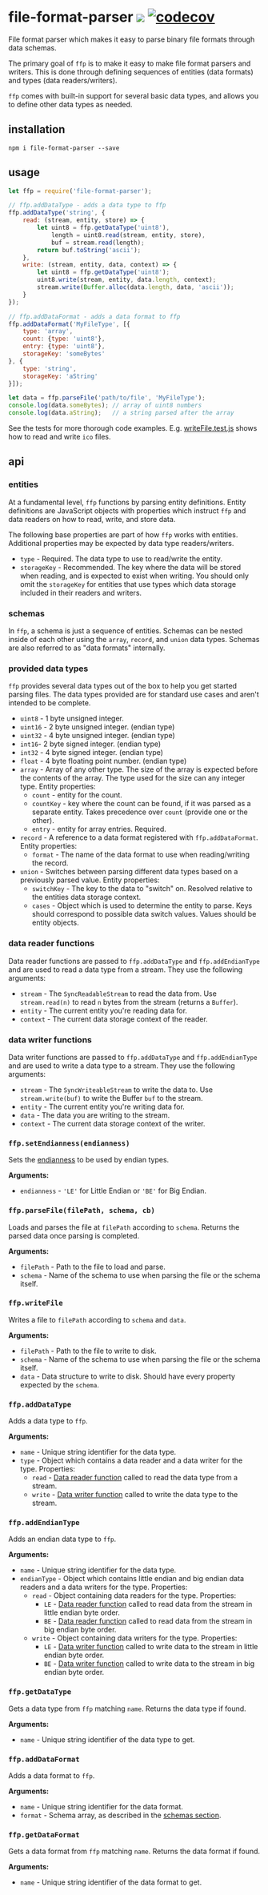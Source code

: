 # file-format-parser ![](https://travis-ci.org/matortheeternal/ffp.svg?branch=master) [![codecov](https://codecov.io/gh/matortheeternal/ffp/branch/master/graph/badge.svg)](https://codecov.io/gh/matortheeternal/ffp)
File format parser which makes it easy to parse binary file formats through data schemas.

The primary goal of `ffp` is to make it easy to make file format parsers and writers.  This is done through defining sequences of entities (data formats) and types (data readers/writers).

`ffp` comes with built-in support for several basic data types, and allows you to define other data types as needed.

## installation

```
npm i file-format-parser --save
``` 

## usage

```js
let ffp = require('file-format-parser');

// ffp.addDataType - adds a data type to ffp
ffp.addDataType('string', {
    read: (stream, entity, store) => {
        let uint8 = ffp.getDataType('uint8'),
            length = uint8.read(stream, entity, store),
            buf = stream.read(length);
        return buf.toString('ascii');
    },
    write: (stream, entity, data, context) => {
        let uint8 = ffp.getDataType('uint8');
        uint8.write(stream, entity, data.length, context);
        stream.write(Buffer.alloc(data.length, data, 'ascii'));
    }
});

// ffp.addDataFormat - adds a data format to ffp
ffp.addDataFormat('MyFileType', [{
    type: 'array', 
    count: {type: 'uint8'}, 
    entry: {type: 'uint8'},
    storageKey: 'someBytes'
}, {
    type: 'string',
    storageKey: 'aString'
}]);

let data = ffp.parseFile('path/to/file', 'MyFileType');
console.log(data.someBytes); // array of uint8 numbers
console.log(data.aString);   // a string parsed after the array
```

See the tests for more thorough code examples.  E.g. [writeFile.test.js](https://github.com/matortheeternal/ffp/tree/master/test/writeFile.test.js) shows how to read and write `ico` files.

## api

### entities

At a fundamental level, `ffp` functions by parsing entity definitions.  Entity definitions are JavaScript objects with properties which instruct `ffp` and data readers on how to read, write, and store data.

The following base properties are part of how `ffp` works with entities.  Additional properties may be expected by data type readers/writers.

- `type` - Required.  The data type to use to read/write the entity.
- `storageKey` - Recommended.  The key where the data will be stored when reading, and is expected to exist when writing.  You should only omit the `storageKey` for entities that use types which data storage included in their readers and writers.

### schemas

In `ffp`, a schema is just a sequence of entities.  Schemas can be nested inside of each other using the `array`, `record`, and `union` data types.  Schemas are also referred to as "data formats" internally.

### provided data types

`ffp` provides several data types out of the box to help you get started parsing files.  The data types provided are for standard use cases and aren't intended to be complete.

- `uint8` - 1 byte unsigned integer.
- `uint16` - 2 byte unsigned integer.  (endian type)
- `uint32` - 4 byte unsigned integer.  (endian type)
- `int16`- 2 byte signed integer.  (endian type)
- `int32` - 4 byte signed integer.  (endian type)
- `float` - 4 byte floating point number.  (endian type)
- `array` - Array of any other type.  The size of the array is expected before the contents of the array.  The type used for the size can any integer type.  Entity properties:
    - `count` - entity for the count.
    - `countKey` - key where the count can be found, if it was parsed as a separate entity.  Takes precedence over `count` (provide one or the other).
    - `entry` - entity for array entries.  Required.
- `record` - A reference to a data format registered with `ffp.addDataFormat`.  Entity properties:
    - `format` - The name of the data format to use when reading/writing the record.
- `union` - Switches between parsing different data types based on a previously parsed value. Entity properties:
    - `switchKey` - The key to the data to "switch" on.  Resolved relative to the entities data storage context.
    - `cases` - Object which is used to determine the entity to parse.  Keys should correspond to possible data switch values.  Values should be entity objects.

### data reader functions

Data reader functions are passed to `ffp.addDataType` and `ffp.addEndianType` and are used to read a data type from a stream.  They use the following arguments:

- `stream` - The `SyncReadableStream` to read the data from.  Use `stream.read(n)` to read `n` bytes from the stream (returns a `Buffer`).
- `entity` - The current entity you're reading data for.
- `context` - The current data storage context of the reader.

### data writer functions

Data writer functions are passed to `ffp.addDataType` and `ffp.addEndianType` and are used to write a data type to a stream.  They use the following arguments:

- `stream` - The `SyncWriteableStream` to write the data to.  Use `stream.write(buf)` to write the Buffer `buf` to the stream.
- `entity` - The current entity you're writing data for.
- `data` - The data you are writing to the stream.
- `context` - The current data storage context of the writer.

### `ffp.setEndianness(endianness)`

Sets the [endianness](https://en.wikipedia.org/wiki/Endianness) to be used by endian types.

**Arguments:**
- `endianness` - `'LE'` for Little Endian or `'BE'` for Big Endian.

### `ffp.parseFile(filePath, schema, cb)`

Loads and parses the file at `filePath` according to `schema`.  Returns the parsed data once parsing is completed.

**Arguments:**  
- `filePath` - Path to the file to load and parse.
- `schema` - Name of the schema to use when parsing the file or the schema itself.

### `ffp.writeFile`

Writes a file to `filePath` according to `schema` and `data`.

**Arguments:**  
- `filePath` - Path to the file to write to disk.
- `schema` - Name of the schema to use when parsing the file or the schema itself.
- `data` - Data structure to write to disk.  Should have every property expected by the `schema`.

### `ffp.addDataType`

Adds a data type to `ffp`.

**Arguments:**  
- `name` - Unique string identifier for the data type.
- `type` - Object which contains a data reader and a data writer for the type.  Properties:
    - `read` - [Data reader function](#data-reader-function) called to read the data type from a stream.
    - `write` - [Data writer function](#data-writer-function) called to write the data type to the stream.

### `ffp.addEndianType`

Adds an endian data type to `ffp`.

**Arguments:**  
- `name` - Unique string identifier for the data type.
- `endianType` - Object which contains little endian and big endian data readers and a data writers for the type.  Properties:
    - `read` - Object containing data readers for the type.  Properties:
        - `LE` - [Data reader function](#data-reader-function) called to read data from the stream in little endian byte order.
        - `BE` - [Data reader function](#data-reader-function) called to read data from the stream in big endian byte order.
    - `write` - Object containing data writers for the type.  Properties:
        - `LE` - [Data writer function](#data-writer-function) called to write data to the stream in little endian byte order.
        - `BE` - [Data writer function](#data-writer-function) called to write data to the stream in big endian byte order.

### `ffp.getDataType`

Gets a data type from `ffp` matching `name`.  Returns the data type if found.

**Arguments:**  
- `name` - Unique string identifier of the data type to get.

### `ffp.addDataFormat`

Adds a data format to `ffp`.

**Arguments:**  
- `name` - Unique string identifier for the data format.
- `format` - Schema array, as described in the [schemas section](#schemas).

### `ffp.getDataFormat`

Gets a data format from `ffp` matching `name`.  Returns the data format if found.

**Arguments:**  
- `name` - Unique string identifier of the data format to get.